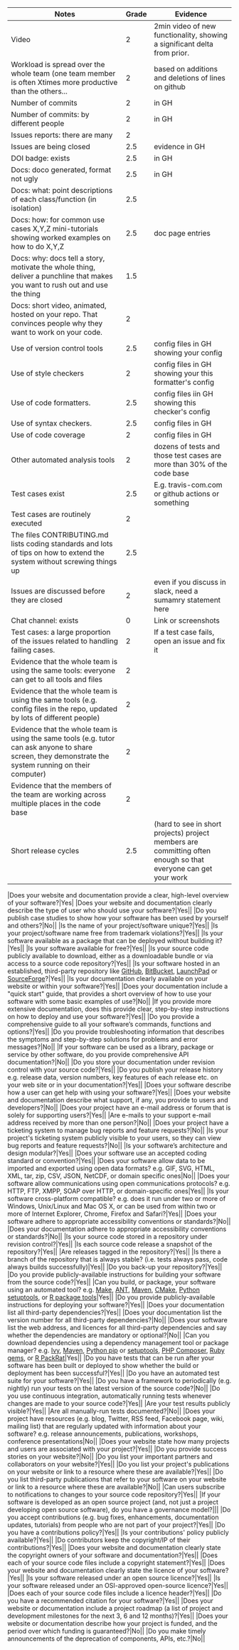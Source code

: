 |Notes                                                                                                                                                  |Grade|Evidence                                                                                                      |
|-------------------------------------------------------------------------------------------------------------------------------------------------------|-----|--------------------------------------------------------------------------------------------------------------|
|Video                                                                                                                                                  |2    |2min video of new functionality, showing a significant delta from prior.                                      |
|Workload is spread over the whole team (one team member is often Xtimes more productive than the others...                                             |2    |based on additions and deletions of lines on github                                                           |
|Number of commits                                                                                                                                      |2    |in GH                                                                                                         |
|Number of commits: by different people                                                                                                                 |2    |in GH                                                                                                         |
|Issues reports: there are many                                                                                                                         |2    |                                                                                                              |
|Issues are being closed                                                                                                                                |2.5  |evidence in GH                                                                                                |
|DOI badge: exists                                                                                                                                      |2.5  |in GH                                                                                                         |
|Docs: doco generated, format not ugly                                                                                                                  |2.5  |in GH                                                                                                         |
|Docs: what: point descriptions of each class/function (in isolation)                                                                                   |2.5  |                                                                                                              |
|Docs: how: for common use cases X,Y,Z mini-tutorials showing worked examples on how to do X,Y,Z                                                        |2.5  |doc page entries                                                                                              |
|Docs: why: docs tell a story, motivate the whole thing, deliver a punchline that makes you want to rush out and use the thing                          |1.5  |                                                                                                              |
|Docs: short video, animated, hosted on your repo. That convinces people why they want to work on your code.                                            |2    |                                                                                                              |
|Use of version control tools                                                                                                                           |2.5  |config files in GH showing your config                                                                        |
|Use of style checkers                                                                                                                                  |2    |config files in GH showing your this formatter's config                                                       |
|Use of code formatters.                                                                                                                                |2.5  |config files iin GH showing this checker's config                                                             |
|Use of syntax checkers.                                                                                                                                |2.5  |config files in GH                                                                                            |
|Use of code coverage                                                                                                                                   |2    |config files in GH                                                                                            |
|Other automated analysis tools                                                                                                                         |2    |dozens of tests and those test cases are more than 30% of the code base                                       |
|Test cases exist                                                                                                                                       |2.5  |E.g. travis-com.com or github actions or something                                                            |
|Test cases are routinely executed                                                                                                                      |2    |                                                                                                              |
|The files CONTRIBUTING.md lists coding standards and lots of tips on how to extend the system without screwing things up                               |2.5  |                                                                                                              |
|Issues are discussed before they are closed                                                                                                            |2    |even if you discuss in slack, need a sumamry statement here                                                   |
|Chat channel: exists                                                                                                                                   |0    |Link or screenshots                                                                                           |
|Test cases: a large proportion of the issues related to handling failing cases.                                                                        |2    |If a test case fails, open an issue and fix it                                                                |
|Evidence that the whole team is using the same tools: everyone can get to all tools and files                                                          |2    |                                                                                                              |
|Evidence that the whole team is using the same tools (e.g. config files in the repo, updated by lots of different people)                              |2    |                                                                                                              |
|Evidence that the whole team is using the same tools (e.g. tutor can ask anyone to share screen, they demonstrate the system running on their computer)|2    |                                                                                                              |
|Evidence that the members of the team are working across multiple places in the code base                                                              |2    |                                                                                                              |
|Short release cycles                                                                                                                                   |2.5  |(hard to see in short projects) project members are committing often enough so that everyone can get your work|

|Does your website and documentation provide a clear, high-level overview of your software?|Yes|
|Does your website and documentation clearly describe the type of user who should use your software?|Yes||
|Do you publish case studies to show how your software has been used by yourself and others?|No||
|Is the name of your project/software unique?|Yes||
|Is your project/software name free from trademark violations?|Yes||
|Is your software available as a package that can be deployed without building it?|Yes||
|Is your software available for free?|Yes||
|Is your source code publicly available to download, either as a downloadable bundle or via access to a source code repository?|Yes||
|Is your software hosted in an established, third-party repository like [GitHub](https://github.com), [BitBucket](https://bitbucket.org), [LaunchPad](https://launchpad.net) or [SourceForge](https://sourceforge.net)?|Yes||
|Is your documentation clearly available on your website or within your software?|Yes||
|Does your documentation include a "quick start" guide, that provides a short overview of how to use your software with some basic examples of use?|No||
|If you provide more extensive documentation, does this provide clear, step-by-step instructions on how to deploy and use your software?|Yes||
|Do you provide a comprehensive guide to all your software’s commands, functions and options?|Yes||
|Do you provide troubleshooting information that describes the symptoms and step-by-step solutions for problems and error messages?|No||
|If your software can be used as a library, package or service by other software, do you provide comprehensive API documentation?|No||
|Do you store your documentation under revision control with your source code?|Yes||
|Do you publish your release history e.g. release data, version numbers, key features of each release etc. on your web site or in your documentation?|Yes||
|Does your software describe how a user can get help with using your software?|Yes||
|Does your website and documentation describe what support, if any, you provide to users and developers?|No||
|Does your project have an e-mail address or forum that is solely for supporting users?|Yes||
|Are e-mails to your support e-mail address received by more than one person?|No||
|Does your project have a ticketing system to manage bug reports and feature requests?|No||
|Is your project's ticketing system publicly visible to your users, so they can view bug reports and feature requests?|No||
|Is your software’s architecture and design modular?|Yes||
|Does your software use an accepted coding standard or convention?|Yes||
|Does your software allow data to be imported and exported using open data formats? e.g. GIF, SVG, HTML, XML, tar, zip, CSV, JSON, NetCDF, or domain specific ones|No||
|Does your software allow communications using open communications protocols? e.g. HTTP, FTP, XMPP, SOAP over HTTP,  or domain-specific ones|Yes||
|Is your software cross-platform compatible? e.g. does it run under two or more of Windows, Unix/Linux and Mac OS X, or can be used from within two or more of Internet Explorer, Chrome, Firefox and Safari?|Yes||
|Does your software adhere to appropriate accessibility conventions or standards?|No||
|Does your documentation adhere to appropriate accessibility conventions or standards?|No||
|Is your source code stored in a repository under revision control?|Yes||
|Is each source code release a snapshot of the repository?|Yes||
|Are releases tagged in the repository?|Yes||
|Is there a branch of the repository that is always stable? (i.e. tests always pass, code always builds successfully)|Yes||
|Do you back-up your repository?|Yes||
|Do you provide publicly-available instructions for building your software from the source code?|Yes||
|Can you build, or package, your software using an automated tool? e.g. [Make](https://www.gnu.org/software/make/), [ANT](http://ant.apache.org/), [Maven](https://maven.apache.org/), [CMake](https://cmake.org/), [Python setuptools](https://pypi.python.org/pypi/setuptools), or [R package tools](https://cran.r-project.org/doc/manuals/r-devel/R-exts.html)|Yes||
|Do you provide publicly-available instructions for deploying your software?|Yes||
|Does your documentation list all third-party dependencies?|Yes||
|Does your documentation list the version number for all third-party dependencies?|No||
|Does your software list the web address, and licences for all third-party dependencies and say whether the dependencies are mandatory or optional?|No||
|Can you download dependencies using a dependency management tool or package manager? e.g. [Ivy](http://ant.apache.org/ivy/), [Maven](https://maven.apache.org/), [Python pip](https://pypi.python.org/pypi/pip) or [setuptools](https://pypi.python.org/pypi/setuptools), [PHP Composer](https://getcomposer.org/), [Ruby gems](https://rubygems.org), or [R PackRat](https://rstudio.github.io/packrat/)|Yes||
|Do you have tests that can be run after your software has been built or deployed to show whether the build or deployment has been successful?|Yes||
|Do you have an automated test suite for your software?|Yes||
|Do you have a framework to periodically (e.g. nightly) run your tests on the latest version of the source code?|No||
|Do you use continuous integration, automatically running tests whenever changes are made to your source code?|Yes||
|Are your test results publicly visible?|Yes||
|Are all manually-run tests documented?|No||
|Does your project have resources (e.g. blog, Twitter, RSS feed, Facebook page, wiki, mailing list) that are regularly updated with information about your software? e.g. release announcements, publications, workshops, conference presentations|No||
|Does your website state how many projects and users are associated with your project?|Yes||
|Do you provide success stories on your website?|No||
|Do you list your important partners and collaborators on your website?|Yes||
|Do you list your project's publications on your website or link to a resource where these are available?|Yes||
|Do you list third-party publications that refer to your software on your website or link to a resource where these are available?|No||
|Can users subscribe to notifications to changes to your source code repository?|Yes||
|If your software is developed as an open source project (and, not just a project developing open source software), do you have a governance model?|||
|Do you accept contributions (e.g. bug fixes, enhancements, documentation updates, tutorials) from people who are not part of your project?|Yes||
|Do you have a contributions policy?|Yes||
|Is your contributions' policy publicly available?|Yes||
|Do contributors keep the copyright/IP of their contributions?|Yes||
|Does your website and documentation clearly state the copyright owners of your software and documentation?|Yes||
|Does each of your source code files include a copyright statement?|Yes||
|Does your website and documentation clearly state the licence of your software?|Yes||
|Is your software released under an open source licence?|Yes||
|Is your software released under an OSI-approved open-source licence?|Yes||
|Does each of your source code files include a licence header?|Yes||
|Do you have a recommended citation for your software?|Yes||
|Does your website or documentation include a project roadmap (a list of project and development milestones for the next 3, 6 and 12 months)?|Yes||
|Does your website or documentation describe how your project is funded, and the period over which funding is guaranteed?|No||
|Do you make timely announcements of the deprecation of components, APIs, etc.?|No||
